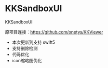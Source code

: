 # KKSandboxUI
KKSandboxUI

原项目连接：https://github.com/onetys/KKViewer

* 本次更新到支持 swift5
* 支持删除检测
* 代码优化
* icon缩略图优化
